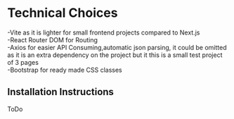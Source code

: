 # Technical Choices

-Vite as it is lighter for small frontend projects compared to Next.js<br>
-React Router DOM for Routing<br>
-Axios for easier API Consuming,automatic json parsing, it could be omitted as it is an extra dependency on the project but it this is a small test project of 3 pages<br>
-Bootstrap for ready made CSS classes<br>

## Installation Instructions

ToDo
